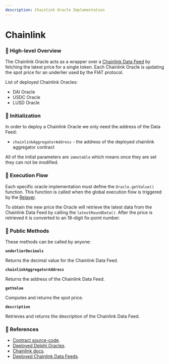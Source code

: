 ```yaml
---
description: Chainlink Oracle Implementation
---
```


# Chainlink

### 🔎 High-level Overview

The Chainlink Oracle acts as a wrapper over a [Chainlink Data Feed](https://docs.chain.link/docs/get-the-latest-price/) by fetching the latest price for a single token. Each Chainlink Oracle is updating the spot price for an underlier used by the FIAT protocol.&#x20;

List of deployed Chainlink Oracles:

* DAI Oracle
* USDC Oracle
* LUSD Oracle

### 🐣 Initialization

In order to deploy a Chainlink Oracle we only need the address of the Data Feed:

* `chainlinkAggregatorAddress` - the address of the deployed chainlink aggregator contract

All of the initial parameters are `immutable` which means once they are set they can not be modified.

### 🌈 Execution Flow

Each specific oracle implementation must define the `Oracle.getValue()` function. This function is called when the global execution flow is triggered by the [Relayer](../../relayer.md). &#x20;

To obtain the new price the Oracle will retrieve the latest data from the Chainlink Data Feed by calling the `latestRoundData()`. After the price is retrieved it is converted to an 18-digit fix-point number.

### 📑 Public Methods

These methods can be called by anyone:

**`underlierDecimals`**

Returns the decimal value for the Chainlink Data Feed.

**`chainlinkAggregatorAddress`**&#x20;

Returns the address of the Chainlink Data Feed.

**`getValue`**&#x20;

Computes and returns the spot price.

**`description`**&#x20;

Retrieves and returns the description of the Chainlink Data Feed.

### 📘 References

* [Contract source-code](https://github.com/fiatdao/delphi/blob/26c91838d287a27e494c75a834fbafef303c090d/src/oracle\_implementations/spot\_price/Chainlink/ChainlinkValueProvider.sol).
* [Deployed Delphi Oracles](https://github.com/fiatdao/changelog/tree/0693456e1938288734b79a24e9ac3be4a0ef6661/deployment).
* [Chainlink docs](https://docs.chain.link).
* [Deployed Chainlink Data Feeds](https://docs.chain.link/docs/ethereum-addresses/).
